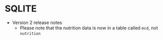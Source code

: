 # SQLITE

+ Version 2 release notes
  + Please note that the nutrition data is now in a table called `mcd`, not `nutrition`